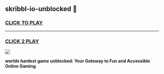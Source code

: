 
## skribbl-io-unblocked 👋
<h3>
<a href="https://premium.freeplayer.one?title=skribbl-io-unblocked&ref=14F">CLICK TO PLAY</a></h3>
<hr>

<h3>
<a href="https://premium.freeplayer.one?title=skribbl-io-unblocked&ref=14F">CLICK 2 PLAY</a>
  
</h3>

<a href="https://premium.freeplayer.one?title=skribbl-io-unblocked&ref=12F/"><img src="https://clearcache.store/games.png"></a>


**worlds hardest game unblocked: Your Gateway to Fun and Accessible Online Gaming**
